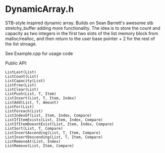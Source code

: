 # DynamicArray.h

STB-style inspired dynamic array. Builds on Sean Barrett's awesome stb stretchy_buffer adding more functionality.
The idea is to store the count and capacity as two integers in the first two slots of the list memory block
from malloc/realloc, and then return to the user base pointer + 2 for the rest of the list stroage.

See Example.cpp for usage code

Public API:

    ListLast(List)
    ListCount(List)
    ListCapacity(List)
    ListFree(List)
    ListClear(List)
    ListPush(List, T, Item)
    ListInsert(List, T, Item, Index)
    ListAdd(List, T, Amount)
    ListFor(List)
    ListForeach(List)
    ListIndexOf(List, Item, Index, Compare)
    ListIfItemExists(List, Item, Index, Compare)
    ListIfItemDoesntExist(List, Item, Index, Compare)
    ListSort(List, T, Compare)
    ListInsertAscending(List, T, Item, Compare)
    ListInsertDescending(List, T, Item, Compare)
    ListRemoveAt(List, Index)
    ListRemove(List, Item, Compare)
